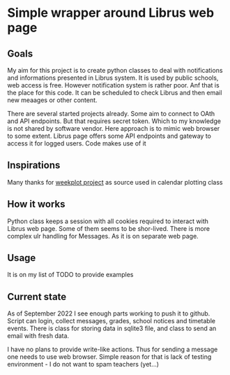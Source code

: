 # Simple wrapper around Librus web page

## Goals
My aim for this project is to create python classes to deal with notifications and informations presented in Librus system.
It is used by public schools, web access is free. However notification system is rather poor.
Anf that is the place for this code. It can be scheduled to check Librus and then email new meaages or other content.

There are several started projects already. Some aim to connect to OAth and API endpoints. But that requires secret token. Which to my knowledge is not shared by software vendor. Here approach is to mimic web browser to some extent.
Librus page offers some API endpoints and gateway to access it for logged users. Code makes use of it

## Inspirations
Many thanks for [weekplot project](https://github.com/utkuufuk/weekplot) as source used in calendar plotting class


## How it works
Python class keeps a session with all cookies required to interact with Librus web page. Some of them seems to be shor-lived.
There is more complex ulr handling for Messages. As it is on separate web page. 


## Usage
It is on my list of TODO to provide examples

## Current state
As of September 2022 I see enough parts working to push it to github.
Script can login, collect messages, grades, school notices and timetable events.
There is class for storing data in sqlite3 file, and class to send an email with fresh data.

I have no plans to provide write-like actions. Thus for sending a message one needs to use web browser. 
Simple reason for that is lack of testing environment - I do not want to spam teachers (yet...)
